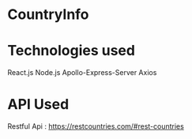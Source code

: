 # CountryInfo

# Technologies used
React.js
Node.js
Apollo-Express-Server
Axios

# API Used
Restful Api : https://restcountries.com/#rest-countries
